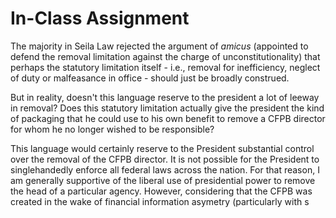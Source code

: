 # In-Class Assignment

The majority in Seila Law rejected the argument of _amicus_ (appointed to defend the removal limitation against the charge of unconstitutionality) that perhaps the statutory limitation itself - i.e., removal for inefficiency, neglect of duty or malfeasance in office - should just be broadly construed.&#x20;

But in reality, doesn't this language reserve to the president a lot of leeway in removal?  Does this statutory limitation actually give the president the kind of packaging that he could use to his own benefit to remove a CFPB director for whom he no longer wished to be responsible?&#x20;

This language would certainly reserve to the President substantial control over the removal of the CFPB director. It is not possible for the President to singlehandedly enforce all federal laws across the nation. For that reason, I am generally supportive of the liberal use of presidential power to remove the head of a particular agency. However, considering that the CFPB was created in the wake of financial information asymetry (particularly with s

